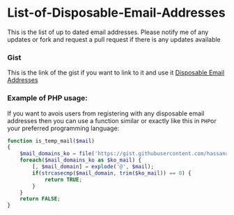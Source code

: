 # List-of-Disposable-Email-Addresses
This is the list of up to dated email addresses.
Please notify me of any updates or fork and request a pull request if there is any updates available

### Gist
This is the link of the gist if you want to link to it and use it
[Disposable Email Addresses](https://gist.github.com/hassanazimi/d6e49469258d7d06f9f4 "Disposable Email Addresses")

### Example of PHP usage:

If you want to avois users from registering with any disposable email addresses then you can use a function similar or exactly like this in `PHP`or your preferred programming language:

```php
function is_temp_mail($mail)
{
    $mail_domains_ko = file('https://gist.githubusercontent.com/hassanazimi/d6e49469258d7d06f9f4/raw/disposable_email_addresses');
    foreach($mail_domains_ko as $ko_mail) {
        [, $mail_domain] = explode('@', $mail);
        if(strcasecmp($mail_domain, trim($ko_mail)) == 0) {
            return TRUE;
        }
    }
    return FALSE;
}
```
